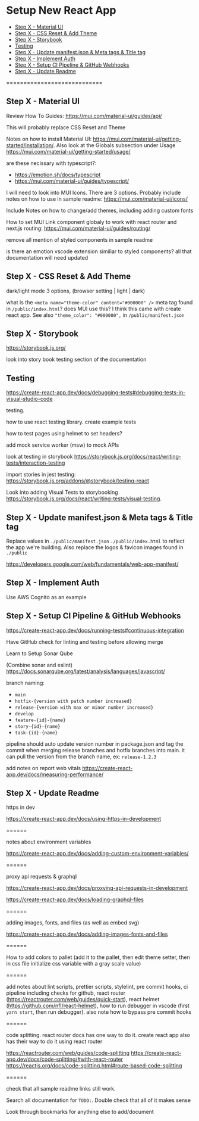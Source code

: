 # Setup New React App <!-- omit in toc -->

- [Step X - Material UI](#step-x---material-ui)
- [Step X - CSS Reset & Add Theme](#step-x---css-reset--add-theme)
- [Step X - Storybook](#step-x---storybook)
- [Testing](#testing)
- [Step X - Update manifest.json & Meta tags & Title tag](#step-x---update-manifestjson--meta-tags--title-tag)
- [Step X - Implement Auth](#step-x---implement-auth)
- [Step X - Setup CI Pipeline & GitHub Webhooks](#step-x---setup-ci-pipeline--github-webhooks)
- [Step X - Update Readme](#step-x---update-readme)

============================

## Step X - Material UI

Review How To Guides: https://mui.com/material-ui/guides/api/

This will probably replace CSS Reset and Theme

Notes on how to install Material UI: https://mui.com/material-ui/getting-started/installation/. Also look at the Globals subsection under Usage https://mui.com/material-ui/getting-started/usage/

are these necissary with typescript?:

- https://emotion.sh/docs/typescript
- https://mui.com/material-ui/guides/typescript/

I will need to look into MUI Icons. There are 3 options. Probably include notes on how to use in sample readme: https://mui.com/material-ui/icons/

Include Notes on how to change/add themes, including adding custom fonts

How to set MUI Link component globaly to work with react router and next.js routing: https://mui.com/material-ui/guides/routing/

remove all mention of styled components in sample readme

is there an emotion vscode extension similiar to styled components? all that documentation will need updated

## Step X - CSS Reset & Add Theme

dark/light mode 3 options, (browser setting | light | dark)

what is the `<meta name="theme-color" content="#000000" />` meta tag found in `/public/index.html`? does MUI use this? I think this came with create react app. See also `"theme_color": "#000000",` in `/public/manifest.json`

## Step X - Storybook

https://storybook.js.org/

look into story book testing section of the documentation

## Testing

https://create-react-app.dev/docs/debugging-tests#debugging-tests-in-visual-studio-code

testing.

how to use react testing library. create example tests

how to test pages using helmet to set headers?

add mock service worker (msw) to mock APIs

look at testing in storybook https://storybook.js.org/docs/react/writing-tests/interaction-testing

import stories in jest testing: https://storybook.js.org/addons/@storybook/testing-react

Look into adding Visual Tests to storybooking https://storybook.js.org/docs/react/writing-tests/visual-testing.

## Step X - Update manifest.json & Meta tags & Title tag

Replace values in `./public/manifest.json` `./public/index.html` to reflect the app we're building. Also replace the logos & favicon images found in `./public`

https://developers.google.com/web/fundamentals/web-app-manifest/

## Step X - Implement Auth

Use AWS Cognito as an example

## Step X - Setup CI Pipeline & GitHub Webhooks

https://create-react-app.dev/docs/running-tests#continuous-integration

Have GitHub check for linting and testing before allowing merge

Learn to Setup Sonar Qube

(Combine sonar and eslint) https://docs.sonarqube.org/latest/analysis/languages/javascript/

branch naming:

- `main`
- `hotfix-{version with patch number increased}`
- `release-{version with max or minor number increased}`
- `develop`
- `feature-{id}-{name}`
- `story-{id}-{name}`
- `task-{id}-{name}`

pipeline should auto update version number in package.json and tag the commit when merging release branches and hotfix branches into main. it can pull the version from the branch name, ex: `release-1.2.3`

add notes on report web vitals https://create-react-app.dev/docs/measuring-performance/

## Step X - Update Readme

https in dev

https://create-react-app.dev/docs/using-https-in-development

======

notes about environment variables

https://create-react-app.dev/docs/adding-custom-environment-variables/

======

proxy api requests & graphql

https://create-react-app.dev/docs/proxying-api-requests-in-development

https://create-react-app.dev/docs/loading-graphql-files

======

adding images, fonts, and files (as well as embed svg)

https://create-react-app.dev/docs/adding-images-fonts-and-files

======

How to add colors to pallet (add it to the pallet, then edit theme setter, then in css file initialize css variable with a gray scale value)

======

add notes about lint scripts, prettier scripts, stylelint, pre commit hooks, ci pipeline including checks for github, react router (https://reactrouter.com/web/guides/quick-start), react helmet (https://github.com/nfl/react-helmet), how to run debugger in vscode (first `yarn start`, then run debugger). also note how to bypass pre commit hooks

======

code splitting. react router docs has one way to do it. create react app also has their way to do it using react router

https://reactrouter.com/web/guides/code-splitting
https://create-react-app.dev/docs/code-splitting/#with-react-router
https://reactjs.org/docs/code-splitting.html#route-based-code-splitting

======

check that all sample readme links still work.

Search all documentation for `TODO:`. Double check that all of it makes sense

Look through bookmarks for anything else to add/document
